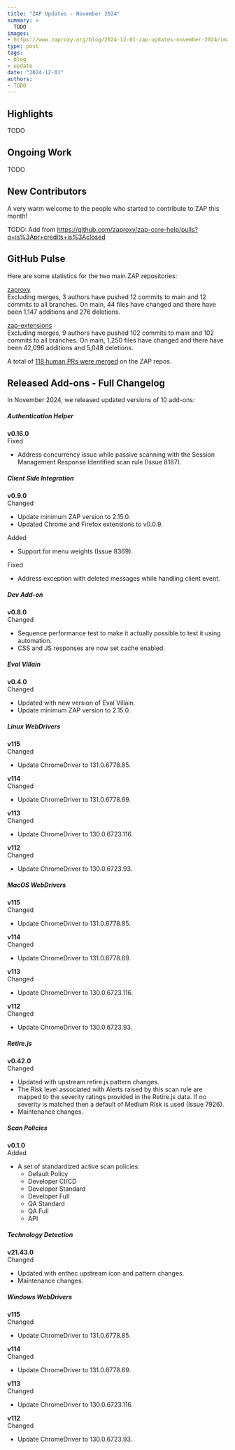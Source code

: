 ```yaml
---
title: "ZAP Updates - November 2024"
summary: >
  TODO
images:
- https://www.zaproxy.org/blog/2024-12-01-zap-updates-november-2024/images/zapbot-monthly-updates.png
type: post
tags:
- blog
- update
date: "2024-12-01"
authors:
- TODO
---
```


## Highlights
TODO

## Ongoing Work
TODO

## New Contributors
A very warm welcome to the people who started to contribute to ZAP this month!

TODO: Add from https://github.com/zaproxy/zap-core-help/pulls?q=is%3Apr+credits+is%3Aclosed

## GitHub Pulse
Here are some statistics for the two main ZAP repositories:

[zaproxy](https://github.com/zaproxy/zaproxy/pulse/monthly)  
Excluding merges, 3 authors have pushed 12 commits to main and 12 commits to all branches. On main, 44 files have changed and there have been 1,147 additions and 276 deletions.

[zap-extensions](https://github.com/zaproxy/zap-extensions/pulse/monthly)  
Excluding merges, 9 authors have pushed 102 commits to main and 102 commits to all branches. On main, 1,250 files have changed and there have been 42,096 additions and 5,048 deletions.

A total of [118 human PRs were merged](https://github.com/search?q=org%3Azaproxy+type%3Apr+-author%3Azapbot+-author%3Aapp%2Fdependabot+sort%3Aupdated-asc+closed%3A2024-11+is%3Amerged&type=pullrequests) on the ZAP repos.

## Released Add-ons - Full Changelog
In November 2024, we released updated versions of 10 add-ons:

##### Authentication Helper
**v0.16.0**  
Fixed
- Address concurrency issue while passive scanning with the Session Management Response Identified scan rule (Issue 8187).

##### Client Side Integration
**v0.9.0**  
Changed
- Update minimum ZAP version to 2.15.0.
- Updated Chrome and Firefox extensions to v0.0.9.

Added
- Support for menu weights (Issue 8369).

Fixed
- Address exception with deleted messages while handling client event.

##### Dev Add-on
**v0.8.0**  
Changed
- Sequence performance test to make it actually possible to test it using automation.
- CSS and JS responses are now set cache enabled.

##### Eval Villain
**v0.4.0**  
Changed
- Updated with new version of Eval Villain.
- Update minimum ZAP version to 2.15.0.

##### Linux WebDrivers
**v115**  
Changed
- Update ChromeDriver to 131.0.6778.85.

**v114**  
Changed
- Update ChromeDriver to 131.0.6778.69.

**v113**  
Changed
- Update ChromeDriver to 130.0.6723.116.

**v112**  
Changed
- Update ChromeDriver to 130.0.6723.93.

##### MacOS WebDrivers
**v115**  
Changed
- Update ChromeDriver to 131.0.6778.85.

**v114**  
Changed
- Update ChromeDriver to 131.0.6778.69.

**v113**  
Changed
- Update ChromeDriver to 130.0.6723.116.

**v112**  
Changed
- Update ChromeDriver to 130.0.6723.93.

##### Retire.js
**v0.42.0**  
Changed
- Updated with upstream retire.js pattern changes.
- The Risk level associated with Alerts raised by this scan rule are mapped to the severity ratings provided in the Retire.js data. If no severity is matched then a default of Medium Risk is used (Issue 7926).
- Maintenance changes.

##### Scan Policies
**v0.1.0**  
Added
- A set of standardized active scan policies:
    - Default Policy
    - Developer CI/CD
    - Developer Standard
    - Developer Full
    - QA Standard
    - QA Full
    - API

##### Technology Detection
**v21.43.0**  
Changed
- Updated with enthec upstream icon and pattern changes.
- Maintenance changes.

##### Windows WebDrivers
**v115**  
Changed
- Update ChromeDriver to 131.0.6778.85.

**v114**  
Changed
- Update ChromeDriver to 131.0.6778.69.

**v113**  
Changed
- Update ChromeDriver to 130.0.6723.116.

**v112**  
Changed
- Update ChromeDriver to 130.0.6723.93.

